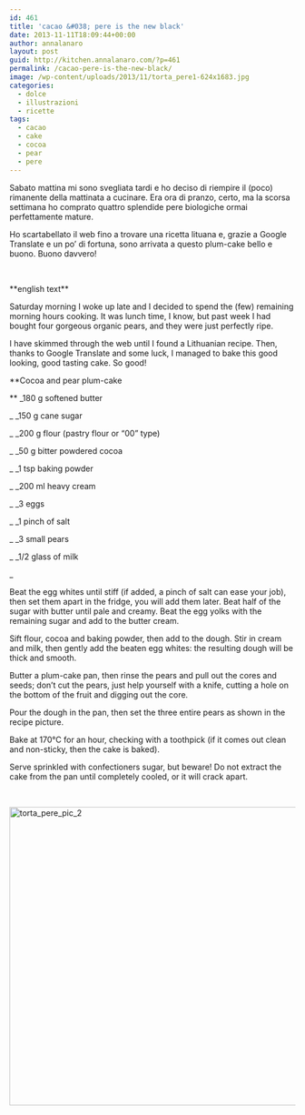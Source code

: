 ```yaml
---
id: 461
title: 'cacao &#038; pere is the new black'
date: 2013-11-11T18:09:44+00:00
author: annalanaro
layout: post
guid: http://kitchen.annalanaro.com/?p=461
permalink: /cacao-pere-is-the-new-black/
image: /wp-content/uploads/2013/11/torta_pere1-624x1683.jpg
categories:
  - dolce
  - illustrazioni
  - ricette
tags:
  - cacao
  - cake
  - cocoa
  - pear
  - pere
---
```

Sabato mattina mi sono svegliata tardi e ho deciso di riempire il (poco) rimanente della mattinata a cucinare. Era ora di pranzo, certo, ma la scorsa settimana ho comprato quattro splendide pere biologiche ormai perfettamente mature.

Ho scartabellato il web fino a trovare una ricetta lituana e, grazie a Google Translate e un po&#8217; di fortuna, sono arrivata a questo plum-cake bello e buono. Buono davvero!

&nbsp;

\*\*english text\*\*

Saturday morning I woke up late and I decided to spend the (few) remaining morning hours cooking. It was lunch time, I know, but past week I had bought four gorgeous organic pears, and they were just perfectly ripe.

I have skimmed through the web until I found a Lithuanian recipe. Then, thanks to Google Translate and some luck, I managed to bake this good looking, good tasting cake. So good!

**Cocoa and pear plum-cake
  
** _180 g softened butter
  
_ _150 g cane sugar
  
_ _200 g flour (pastry flour or “00” type)
  
_ _50 g bitter powdered cocoa
  
_ _1 tsp baking powder
  
_ _200 ml heavy cream
  
_ _3 eggs
  
_ _1 pinch of salt
  
_ _3 small pears
  
_ _1/2 glass of milk
  
_ 

Beat the egg whites until stiff (if added, a pinch of salt can ease your job), then set them apart in the fridge, you will add them later. Beat half of the sugar with butter until pale and creamy. Beat the egg yolks with the remaining sugar and add to the butter cream.
  
Sift flour, cocoa and baking powder, then add to the dough. Stir in cream and milk, then gently add the beaten egg whites: the resulting dough will be thick and smooth.
  
Butter a plum-cake pan, then rinse the pears and pull out the cores and seeds; don’t cut the pears, just help yourself with a knife, cutting a hole on the bottom of the fruit and digging out the core.
  
Pour the dough in the pan, then set the three entire pears as shown in the recipe picture.
  
Bake at 170°C for an hour, checking with a toothpick (if it comes out clean and non-sticky, then the cake is baked).
  
Serve sprinkled with confectioners sugar, but beware! Do not extract the cake from the pan until completely cooled, or it will crack apart.

&nbsp;

[<img class="alignnone size-full wp-image-464" alt="torta_pere_pic_2" src="http://kitchen.annalanaro.com/wp-content/uploads/2013/11/torta_pere_pic_2.jpg" width="700" height="525" srcset="http://kitchen.annalanaro.com/wp-content/uploads/2013/11/torta_pere_pic_2.jpg 700w, http://kitchen.annalanaro.com/wp-content/uploads/2013/11/torta_pere_pic_2-300x225.jpg 300w, http://kitchen.annalanaro.com/wp-content/uploads/2013/11/torta_pere_pic_2-624x468.jpg 624w" sizes="(max-width: 700px) 100vw, 700px" />](http://kitchen.annalanaro.com/wp-content/uploads/2013/11/torta_pere_pic_2.jpg)